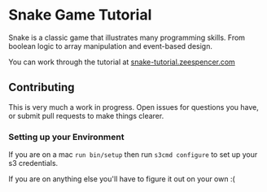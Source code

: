# Snake Game Tutorial

Snake is a classic game that illustrates many programming skills. From boolean
logic to array manipulation and event-based design.

You can work through the tutorial at
[snake-tutorial.zeespencer.com](http://snake-tutorial.zeespencer.com)

## Contributing

This is very much a work in progress. Open issues for questions you have, or
submit pull requests to make things clearer.

### Setting up your Environment
If you are on a mac `run bin/setup` then run `s3cmd configure` to set up your s3
credentials.

If you are on anything else you'll have to figure it out on your own :(
